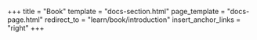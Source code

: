 +++
title = "Book"
template = "docs-section.html"
page_template = "docs-page.html"
redirect_to = "learn/book/introduction"
insert_anchor_links = "right"
+++
